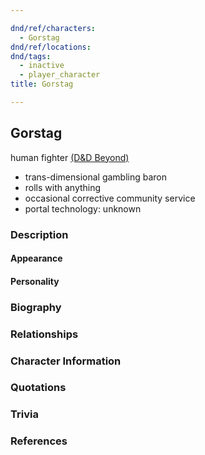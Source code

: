 ```yaml
---

dnd/ref/characters:
  - Gorstag
dnd/ref/locations:
dnd/tags:
  - inactive
  - player_character
title: Gorstag

---
```


## Gorstag

human fighter
[(D&D Beyond)](https://ddb.ac/characters/4095889/9jPFQF)

- trans-dimensional gambling baron
- rolls with anything
- occasional corrective community service
- portal technology: unknown

### Description

#### Appearance

#### Personality

### Biography

### Relationships

### Character Information

### Quotations

### Trivia

### References
